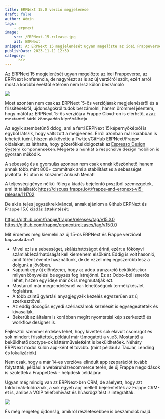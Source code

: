 ```yaml
---
title: ERPNext 15.0 verzió megjelenése
draft: false
author: Admin
tags:
    - erpnext
image:
    src: /ERPNext-15-release.jpg
    alt: ERPNext
snippet: Az ERPNext 15 megjelenését ugyan megelőzte az idei Frappeverse, az ERPNext konferencia, de nagyrészt az is az új verzióról szólt. 
publishDate: 2023-11-11 12:39
category:
    - hír
---
```


<p>Az ERPNext 15 megjelenését ugyan megelőzte az idei Frappeverse, az ERPNext konferencia, de nagyrészt az is az új verzióról szólt, ezért arról most a korábbi évektől eltérően nem lesz külön beszámoló</p></p>
<p><img src="/images/ERPNext-15-release.jpg"></p></p>
<p>Most azonban nem csak az ERPNext 15-ös verziójának megjelenéséről és a frissítésekről, újdonságokról tudok beszámolni, hanem örömmel jelentem, hogy mától az ERPNext 15-ös verziója a Frappe Cloud-on is elérhető, azaz mostantól bárki könnyedén kipróbálhatja. </p></p>
<p>Az egyik szembetűnő dolog, ami a fenti ERPNext 15 képernyőképről is egyből látszik, hogy változott a megjelenés. Erről azonban már korábban is lehetett tudni, hiszen aki követte a Twitter/GitHub ERPNext/Frappe oldalakat, az láthatta, hogy gőzerőkkel dolgoztak az <a href="https://frappeui.com/">Espresso Design System</a> komponenseken. Megérte a munkát a responsive design mobilion is gyorsan működik. </p></p>
<p>A sebesség és a gyorsulás azonban nem csak ennek köszönhető, hanem annak több, mint 800+ commitnak ami a stabilitást és a sebességet javította. Ez úton is köszönet Ankush Menat! </p></p>
<p>A teljesség igénye nélkül főleg a kiadás bejelentő posztból szemezgetek, ami itt található: <a href="https://discuss.frappe.io/t/frappe-and-erpnext-v15-release/111702">https://discuss.frappe.io/t/frappe-and-erpnext-v15-release/111702</a></p></p>
<p>De aki a teljes jegyzékre kíváncsi, annak ajánlom a Github ERPNext és Frappe 15.0 kiadás áttekintését: </br></br>
<a href="https://github.com/frappe/frappe/releases/tag/v15.0.0">https://github.com/frappe/frappe/releases/tag/v15.0.0</a></br>
<a href="https://github.com/frappe/erpnext/releases/tag/v15.0.0">https://github.com/frappe/erpnext/releases/tag/v15.0.0</a></br>
</p></p>

<p>Mit érdemes még kiemelni az új 15-ös ERPNext és Frappe verzióval kapcsolatban?</p></p>
<p><ul> 
<li>Mivel ez is a sebességet, skálázhatóságot érinti, ezért a főkönyvi számlák lezárhatóságát kell kiemelnem elsőként. Eddig is volt hasonló, amit főként évente használtunk, de de ezzel még egyszerűbb lesz a dolgunk a jövőben.</li>
<li>Kaptunk egy új előnézetet, hogy az adott tranzakció beküldésekor milyen könyvelési bejegyzés fog létrejönni. Ez az Odoo-ból ismerős lehet, hiszen egy ideje már ők is megmutatják ezt.</li>
<li>Mostantól már megrendelésnél van lehetőségünk termék/készlet foglalásra.</li>
<li>A több szintű gyártási anyagjegyzék kezelés egyszerűen az új szerkesztővel.</li>
<li>Az eddig döcögős egyedi szériaszámok kezelését is egységesítették és kivasalták.</li>
<li>Bekerült az általam is korábban megírt nyomtatási kép szerkesztő és workflow designer is. </li></ul></p></p>

<p>Fejlesztői szemmel érdekes lehet, hogy kivettek sok elavult csomagot és sok mindent frissítettek, például már támogatott a vue3. Mostantól a beküldhető doctype-ok háttérműveletként is beküldhetőek. Néhány ERPNext modul külön app-ként él tovább. (mint például a TaxJar, Lending és lokalizációk)</p></p>

<p>Nem csak, hogy a már 14-es verzióval elindult app szeparációt tovább folytatták, például a webáruház/ecommerce terén, de új Frappe megoldások is születtek a FrappeDesk - helpdesk példájára:</p></p>

<p>Ugyan még mindig van az ERPNext-ben CRM, de ahelyett, hogy azt toldoznák-foldoznák, a sok egyéb app mellett bejelentették az Frappe CRM-et is, amibe a VOIP telefonhívást és hívásrögzítést is integrálták. </p></p>
<p><img src="/images/Frappe-CRM.png"></p></p>

És még rengeteg újdonság, amikről részletesebben is beszámolok majd. </p></p>